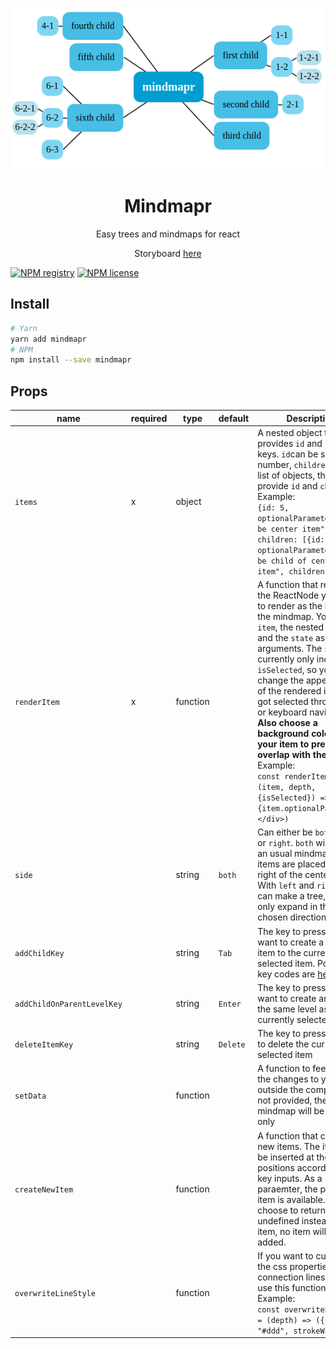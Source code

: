 <p align="center">
  <img src="./cover.png" />
</p>
<h1 align="center">Mindmapr</h1>
<div align="center">
Easy trees and mindmaps for react

Storyboard [here](https://mindmapr.terrible-sven.com/)

</div>

[![NPM registry](https://img.shields.io/npm/v/mindmapr.svg?style=for-the-badge)](https://yarnpkg.com/en/package/mindmapr) [![NPM license](https://img.shields.io/badge/license-mit-red.svg?style=for-the-badge)](LICENSE.md)

## Install

```bash
# Yarn
yarn add mindmapr
# NPM
npm install --save mindmapr
```

## Props 
| name                             | required | type     | default  | Description                                                                                                                                                                                                                                                                                                                                                                                                                                                                                                                            |
|----------------------------------|----------|----------|----------|----------------------------------------------------------------------------------------------------------------------------------------------------------------------------------------------------------------------------------------------------------------------------------------------------------------------------------------------------------------------------------------------------------------------------------------------------------------------------------------------------------------------------------------|
 | `items`                          | x        | object   |          | A nested object that provides `id` and `children` keys. `id`can be string or number, `children` are a list of objects, that also provide `id` and `children`.  <br/>Example:  <br/> ``` {id: 5, optionalParameter: "will be center item", children: [{id: 6, optionalParameter: "will be child of center item", children: []}]} ```                                                                                                                                                                                                    |
 | `renderItem`                     | x        | function |          | A function that returns the ReactNode you want to render as the items of the mindmap. You get the `item`, the nested `depth`, and the `state` as arguments. The `state` currently only includes `isSelected`, so you can change the appearance of the rendered item, if it got selected through click or keyboard navigation. **Also choose a background color to your item to prevent overlap with the lines**.  <br/>Example:  <br/> ``` const renderItem = (item, depth, {isSelected}) => (<div>{item.optionalParameter}</div>) ``` |
| `side`                           |          | string   | `both`   | Can either be `both`, `left` or `right`. `both` will make an usual mindmap, where items are placed left and right of the center item. With `left` and `right` you can make a tree, that will only expand in the chosen direction.                                                                                                                                                                                                                                                                                                      |
 | `addChildKey`                    |          | string   | `Tab`    | The key to press, if you want to create a child item to the currently selected item. Possible key codes are [here](https://developer.mozilla.org/en-US/docs/Web/API/UI_Events/Keyboard_event_key_values#whitespace_keys).                                                                                                                                                                                                                                                                                                              |
 | `addChildOnParentLevelKey`       |          | string   | `Enter`  | The key to press, if you want to create an item on the same level as the currently selected item.                                                                                                                                                                                                                                                                                                                                                                                                                                      |
 | `deleteItemKey`                  |          | string   | `Delete` | The key to press, if want to delete the currently selected item                                                                                                                                                                                                                                                                                                                                                                                                                                                                        |
 | `setData`                        |          | function |          | A function to feed back the changes to your state outside the component. If not provided, the mindmap will be read only                                                                                                                                                                                                                                                                                                                                                                                                                |
 | `createNewItem`                  |          | function |          | A function that creates new items. The items will be inserted at the correct positions according to the key inputs. As a paraemter, the parent item is available. If you choose to return undefined instead of an item, no item will be added.                                                                                                                                                                                                                                                                                         |
 | `overwriteLineStyle`             |          | function |          | If you want to customize the css properties of the connection lines, you can use this function.  <br/>Example:  <br/> ``` const overwriteLineStyle = (depth) => ({stroke: "#ddd", strokeWidth: 1})  ```                                                                                                                                                                                                                                                                                                                                |
